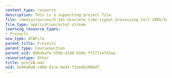 ```yaml
---
content_type: resource
description: This is a supporting project file.
file: /media/courses/6-341-discrete-time-signal-processing-fall-2005/5e40a0a8c8b681cebe54f32ed6260bdf_projIB.mat
file_type: application/octet-stream
learning_resource_types:
- Projects
ocw_type: OCWFile
parent_title: Projects
parent_type: CourseSection
parent_uid: 0d6abafb-55bb-d2d0-610e-ff377147d3aa
resourcetype: Other
title: projIB.mat
uid: 5e40a0a8-c8b6-81ce-be54-f32ed6260bdf
---
```

